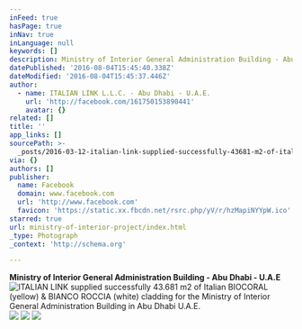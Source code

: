 ```yaml
---
inFeed: true
hasPage: true
inNav: true
inLanguage: null
keywords: []
description: Ministry of Interior General Administration Building - Abu Dhabi - U.A.E
datePublished: '2016-08-04T15:45:40.338Z'
dateModified: '2016-08-04T15:45:37.446Z'
author:
  - name: ITALIAN LINK L.L.C. - Abu Dhabi - U.A.E.
    url: 'http://facebook.com/161750153890441'
    avatar: {}
related: []
title: ''
app_links: []
sourcePath: >-
  _posts/2016-03-12-italian-link-supplied-successfully-43681-m2-of-italian-bioc.md
via: {}
authors: []
publisher:
  name: Facebook
  domain: www.facebook.com
  url: 'http://www.facebook.com'
  favicon: 'https://static.xx.fbcdn.net/rsrc.php/yV/r/hzMapiNYYpW.ico'
starred: true
url: ministry-of-interior-project/index.html
_type: Photograph
_context: 'http://schema.org'

---
```

**Ministry of Interior General Administration Building - Abu Dhabi - U.A.E**
![ITALIAN LINK supplied successfully 43&period;681 m2 of Italian BIOCORAL &lpar;yellow&rpar; & BIANCO ROCCIA &lpar;white&rpar; cladding for the Ministry of Interior General Administration Building in Abu Dhabi U&period;A&period;E&period;](https://scontent.xx.fbcdn.net/hphotos-xpa1/t31.0-8/s720x720/736740_539627209436065_1195641845_o.jpg)
![](https://the-grid-user-content.s3-us-west-2.amazonaws.com/aebf592f-eab3-4766-88d7-80da80355e8f.jpg)
![](https://the-grid-user-content.s3-us-west-2.amazonaws.com/b8454ae9-49f2-4e02-9f53-ff0e237f9535.png)
![](https://the-grid-user-content.s3-us-west-2.amazonaws.com/eb93daf8-bb67-4ed1-8b58-9e83452b5af3.png)
